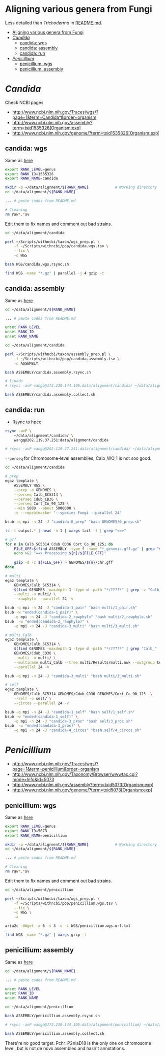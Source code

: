 # Aligning various genera from Fungi

Less detailed than *Trichoderma* in
[README.md](https://github.com/wang-q/withncbi/blob/master/pop/README.md).


[TOC levels=1-3]: # " "
- [Aligning various genera from Fungi](#aligning-various-genera-from-fungi)
- [*Candida*](#candida)
    - [candida: wgs](#candida-wgs)
    - [candida: assembly](#candida-assembly)
    - [candida: run](#candida-run)
- [*Penicillium*](#penicillium)
    - [penicillium: wgs](#penicillium-wgs)
    - [penicillium: assembly](#penicillium-assembly)


# *Candida*

Check NCBI pages

* http://www.ncbi.nlm.nih.gov/Traces/wgs/?page=1&term=Candida*&order=organism
* http://www.ncbi.nlm.nih.gov/assembly?term=txid1535326[Organism:exp]
* http://www.ncbi.nlm.nih.gov/genome/?term=txid1535326[Organism:exp]

## candida: wgs

Same as [here](README.md#wgstsv)

```bash
export RANK_LEVEL=genus
export RANK_ID=1535326
export RANK_NAME=candida

mkdir -p ~/data/alignment/${RANK_NAME}            # Working directory
cd ~/data/alignment/${RANK_NAME}

... # paste codes from README.md

# Cleaning
rm raw*.*sv

```

Edit them to fix names and comment out bad strains.

```bash
cd ~/data/alignment/candida

perl ~/Scripts/withncbi/taxon/wgs_prep.pl \
    -f ~/Scripts/withncbi/pop/candida.wgs.tsv \
    --fix \
    -o WGS

bash WGS/candida.wgs.rsync.sh

find WGS -name "*.gz" | parallel -j 4 gzip -t

```

## candida: assembly

Same as [here](README.md#assemblytsv)

```bash
cd ~/data/alignment/${RANK_NAME}

... # paste codes from README.md

unset RANK_LEVEL
unset RANK_ID
unset RANK_NAME

```

```bash
cd ~/data/alignment/candida

perl ~/Scripts/withncbi/taxon/assembly_prep.pl \
    -f ~/Scripts/withncbi/pop/candida.assembly.tsv \
    -o ASSEMBLY

bash ASSEMBLY/candida.assembly.rsync.sh

# linode
# rsync -avP wangq@173.230.144.105:data/alignment/candida/ ~/data/alignment/candida

bash ASSEMBLY/candida.assembly.collect.sh

```

## candida: run

* Rsync to hpcc

```bash
rsync -avP \
    ~/data/alignment/candida/ \
    wangq@202.119.37.251:data/alignment/candida

# rsync -avP wangq@202.119.37.251:data/alignment/candida/ ~/data/alignment/candida

```

`--perseq` for Chromosome-level assemblies; Calb_WO_1 is not soo good.

```bash
cd ~/data/alignment/candida

# prep
egaz template \
    ASSEMBLY WGS \
    --prep -o GENOMES \
    --perseq Calb_SC5314 \
    --perseq Cdub_CD36 \
    --perseq Cort_Co_90_125 \
    --min 5000 --about 5000000 \
    -v --repeatmasker "--species Fungi --parallel 24"

bsub -q mpi -n 24 -J "candida-0_prep" "bash GENOMES/0_prep.sh"

ls -t output.* | head -n 1 | xargs tail -f | grep "==>"

# gff
for n in Calb_SC5314 Cdub_CD36 Cort_Co_90_125; do
    FILE_GFF=$(find ASSEMBLY -type f -name "*_genomic.gff.gz" | grep "${n}")
    echo >&2 "==> Processing ${n}/${FILE_GFF}"
    
    gzip -d -c ${FILE_GFF} > GENOMES/${n}/chr.gff
done

# multi
egaz template \
    GENOMES/Calb_SC5314 \
    $(find GENOMES -maxdepth 1 -type d -path "*/????*" | grep -v "Calb_SC5314") \
    --multi -o multi/ \
    --rawphylo --parallel 24 -v

bsub -q mpi -n 24 -J "candida-1_pair" "bash multi/1_pair.sh"
bsub -w "ended(candida-1_pair)" \
    -q mpi -n 24 -J "candida-2_rawphylo" "bash multi/2_rawphylo.sh"
bsub  -w "ended(candida-2_rawphylo)" \
    -q mpi -n 24 -J "candida-3_multi" "bash multi/3_multi.sh"

# multi_Calb
egaz template \
    GENOMES/Calb_SC5314 \
    $(find GENOMES -maxdepth 1 -type d -path "*/????*" | grep "Calb_" | grep -v "Calb_SC5314") \
    GENOMES/Cdub_CD36 \
    --multi -o multi/ \
    --multiname multi_Calb --tree multi/Results/multi.nwk --outgroup Cdub_CD36 \
    --parallel 24 -v

bsub -q mpi -n 24 -J "candida-3_multi" "bash multi/3_multi.sh"

# self
egaz template \
    GENOMES/Calb_SC5314 GENOMES/Cdub_CD36 GENOMES/Cort_Co_90_125  \
    --self -o self/ \
    --circos --parallel 24 -v

bsub -q mpi -n 24 -J "candida-1_self" "bash self/1_self.sh"
bsub -w "ended(candida-1_self)" \
    -q mpi -n 24 -J "candida-3_proc" "bash self/3_proc.sh"
bsub  -w "ended(candida-3_proc)" \
    -q mpi -n 24 -J "candida-4_circos" "bash self/4_circos.sh"

```

# *Penicillium*

* http://www.ncbi.nlm.nih.gov/Traces/wgs/?page=1&term=penicillium&order=organism
* http://www.ncbi.nlm.nih.gov/Taxonomy/Browser/wwwtax.cgi?mode=Info&id=5073
* http://www.ncbi.nlm.nih.gov/assembly?term=txid5073[Organism:exp]
* http://www.ncbi.nlm.nih.gov/genome/?term=txid5073[Organism:exp]

## penicillium: wgs

Same as [here](README.md#poptrichodermawgstsv)

```bash
export RANK_LEVEL=genus
export RANK_ID=5073
export RANK_NAME=penicillium

mkdir -p ~/data/alignment/${RANK_NAME}            # Working directory
cd ~/data/alignment/${RANK_NAME}

... # paste codes from README.md

# Cleaning
rm raw*.*sv

```

Edit them to fix names and comment out bad strains.

```bash
cd ~/data/alignment/penicillium

perl ~/Scripts/withncbi/taxon/wgs_prep.pl \
    -f ~/Scripts/withncbi/pop/penicillium.wgs.tsv \
    --fix \
    -o WGS \
    -a

aria2c -UWget -x 6 -s 3 -c -i WGS/penicillium.wgs.url.txt

find WGS -name "*.gz" | xargs gzip -t

```

## penicillium: assembly

Same as [here](README.md#assembly_preppl)

```bash
cd ~/data/alignment/${RANK_NAME}

... # paste codes from README.md

unset RANK_LEVEL
unset RANK_ID
unset RANK_NAME

```

```bash
cd ~/data/alignment/penicillium

bash ASSEMBLY/penicillium.assembly.rsync.sh

# rsync -avP wangq@173.230.144.105:data/alignment/penicillium/ ~/data/alignment/penicillium

bash ASSEMBLY/penicillium.assembly.collect.sh

```

There're no good target. Pchr_P2niaD18 is the only one on chromosome level, but is not de novo
assembled and hasn't annotations.
